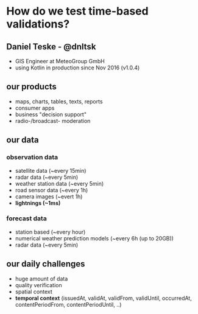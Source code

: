 # How do we test time-based validations?

## Daniel Teske - @dnltsk

* GIS Engineer at MeteoGroup GmbH
* using Kotlin in production since Nov 2016 (v1.0.4)

## our products

* maps, charts, tables, texts, reports
* consumer apps
* business "decision support"
* radio-/broadcast- moderation

## our data

### observation data

* satellite data (~every 15min)
* radar data (~every 5min)
* weather station data (~every 5min)
* road sensor data (~every 1h)
* camera images (~evert 1h)
* **lightnings (~1ms)**

### forecast data

* station based (~every hour)
* numerical weather prediction models (~every 6h (up to 20GB))
* radar data (~every 5min)

## our daily challenges

* huge amount of data
* quality verification
* spatial context
* **temporal context** (issuedAt, validAt, validFrom, validUntil, occurredAt, contentPeriodFrom, contentPeriodUntil, ..)